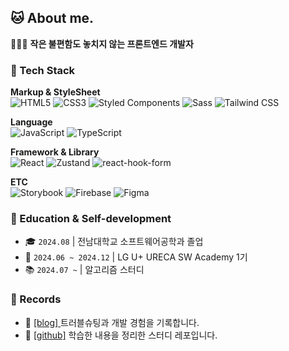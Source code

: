 ## 🐱 About me.

🏃🏻‍♀️ **작은 불편함도 놓치지 않는 프론트엔드 개발자**

###  🚀 Tech Stack
**Markup & StyleSheet** <br/>
![HTML5](https://img.shields.io/badge/HTML5-E34F26?style=flat&logo=html5&logoColor=white)
![CSS3](https://img.shields.io/badge/CSS3-1572B6?style=flat&logo=css3&logoColor=white)
![Styled Components](https://img.shields.io/badge/Styled_Components-DB7093?style=flat&logo=styled-components&logoColor=white)
![Sass](https://img.shields.io/badge/Sass-CC6699?style=flat&logo=sass&logoColor=white)
![Tailwind CSS](https://img.shields.io/badge/Tailwind_CSS-06B6D4?style=flat&logo=tailwind-css&logoColor=white)


**Language** <br/>
![JavaScript](https://img.shields.io/badge/JavaScript-F7DF1E?style=flat&logo=JavaScript&logoColor=white)
![TypeScript](https://img.shields.io/badge/TypeScript-3178C6?style=flat&logo=typescript&logoColor=white)

**Framework & Library** <br/>
![React](https://img.shields.io/badge/React-61DAFB?style=flat&logo=React&logoColor=white)
![Zustand](https://img.shields.io/badge/Zustand-000000?style=flat&logo=redux&logoColor=white)
![react-hook-form](https://img.shields.io/badge/react--hook--form-EC5990?style=flat&logo=react&logoColor=white)

**ETC** <br/>
![Storybook](https://img.shields.io/badge/Storybook-FF4785?style=flat&logo=storybook&logoColor=white)
![Firebase](https://img.shields.io/badge/Firebase-FFCA28?style=flat&logo=firebase&logoColor=black)
![Figma](https://img.shields.io/badge/Figma-F24E1E?style=flat&logo=figma&logoColor=white)

### 🏫 Education & Self-development

- 🎓 `2024.08` | 전남대학교 소프트웨어공학과 졸업
- 🌱 `2024.06 ~ 2024.12` |  LG U+ URECA SW Academy 1기
- 📚 `2024.07 ~` |  알고리즘 스터디 

### 📝 Records

- 🔗 <a href="https://devsubin.hashnode.dev/"> [blog] </a> 트러블슈팅과 개발 경험을 기록합니다.  
- 📘 <a href="https://github.com/subinsong01/Frontend-Study"> [github]</a> 학습한 내용을 정리한 스터디 레포입니다.
